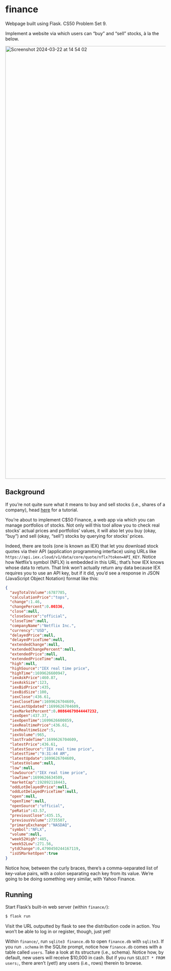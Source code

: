 # finance
Webpage built using Flask. CS50 Problem Set 9.

Implement a website via which users can “buy” and “sell” stocks, à la the below.

<img width="1357" alt="Screenshot 2024-03-22 at 14 54 02" src="![image](https://github.com/Stebin-17/C-50-Finance/assets/114398468/0296e5b2-0d87-45f8-9704-c07ebbd9414a)">


## Background

If you’re not quite sure what it means to buy and sell stocks (i.e., shares of a company), head [here](https://www.investopedia.com/articles/basics/06/invest1000.asp) for a tutorial.

You’re about to implement C$50 Finance, a web app via which you can manage portfolios of stocks. Not only will this tool allow you to check real stocks’ actual prices and portfolios’ values, it will also let you buy (okay, “buy”) and sell (okay, “sell”) stocks by querying for stocks’ prices.

Indeed, there are tools (one is known as IEX) that let you download stock quotes via their API (application programming interface) using URLs like `https://api.iex.cloud/v1/data/core/quote/nflx?token=API_KEY`. Notice how Netflix’s symbol (NFLX) is embedded in this URL; that’s how IEX knows whose data to return. That link won’t actually return any data because IEX requires you to use an API key, but if it did, you’d see a response in JSON (JavaScript Object Notation) format like this:

```json
{
  "avgTotalVolume":6787785,
  "calculationPrice":"tops",
  "change":1.46,
  "changePercent":0.00336,
  "close":null,
  "closeSource":"official",
  "closeTime":null,
  "companyName":"Netflix Inc.",
  "currency":"USD",
  "delayedPrice":null,
  "delayedPriceTime":null,
  "extendedChange":null,
  "extendedChangePercent":null,
  "extendedPrice":null,
  "extendedPriceTime":null,
  "high":null,
  "highSource":"IEX real time price",
  "highTime":1699626600947,
  "iexAskPrice":460.87,
  "iexAskSize":123,
  "iexBidPrice":435,
  "iexBidSize":100,
  "iexClose":436.61,
  "iexCloseTime":1699626704609,
  "iexLastUpdated":1699626704609,
  "iexMarketPercent":0.00864679844447232,
  "iexOpen":437.37,
  "iexOpenTime":1699626600859,
  "iexRealtimePrice":436.61,
  "iexRealtimeSize":5,
  "iexVolume":965,
  "lastTradeTime":1699626704609,
  "latestPrice":436.61,
  "latestSource":"IEX real time price",
  "latestTime":"9:31:44 AM",
  "latestUpdate":1699626704609,
  "latestVolume":null,
  "low":null,
  "lowSource":"IEX real time price",
  "lowTime":1699626634509,
  "marketCap":192892118443,
  "oddLotDelayedPrice":null,
  "oddLotDelayedPriceTime":null,
  "open":null,
  "openTime":null,
  "openSource":"official",
  "peRatio":43.57,
  "previousClose":435.15,
  "previousVolume":2735507,
  "primaryExchange":"NASDAQ",
  "symbol":"NFLX",
  "volume":null,
  "week52High":485,
  "week52Low":271.56,
  "ytdChange":0.4790450244167119,
  "isUSMarketOpen":true
}
```

Notice how, between the curly braces, there’s a comma-separated list of key-value pairs, with a colon separating each key from its value. We’re going to be doing something very similar, with Yahoo Finance.


## Running

Start Flask’s built-in web server (within `finance/`):

```sh
$ flask run
```

Visit the URL outputted by flask to see the distribution code in action. You won’t be able to log in or register, though, just yet!

Within `finance/`, run `sqlite3 finance.db` to open `finance.db` with `sqlite3`. If you run `.schema` in the SQLite prompt, notice how ``finance.db`` comes with a table called `users`. Take a look at its structure (i.e., schema). Notice how, by default, new users will receive $10,000 in cash. But if you run `SELECT * FROM users;`, there aren’t (yet!) any users (i.e., rows) therein to browse.
